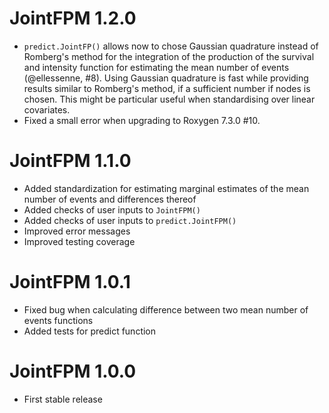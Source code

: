 # JointFPM 1.2.0
- `predict.JointFP()` allows now to chose Gaussian quadrature instead of Romberg's method for the integration of the production of the survival and intensity function for estimating the mean number of events (@ellessenne, #8). Using Gaussian quadrature is fast while providing results similar to Romberg's method, if a sufficient number if nodes is chosen. This might be particular useful when standardising over linear covariates.
- Fixed a small error when upgrading to Roxygen 7.3.0 #10.

# JointFPM 1.1.0

- Added standardization for estimating marginal estimates of the mean number of events and differences thereof
- Added checks of user inputs to `JointFPM()`
- Added checks of user inputs to `predict.JointFPM()`
- Improved error messages
- Improved testing coverage

# JointFPM 1.0.1

- Fixed bug when calculating difference between two mean number of events functions
- Added tests for predict function

# JointFPM 1.0.0

- First stable release

